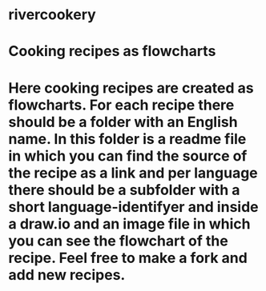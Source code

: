 # rivercookery
# Cooking recipes as flowcharts

# Here cooking recipes are created as flowcharts. For each recipe there should be a folder with an English name. In this folder is a readme file in which you can find the source of the recipe as a link and per language there should be a subfolder with a short language-identifyer and inside a draw.io and an image file in which you can see the flowchart of the recipe. Feel free to make a fork and add new recipes.
